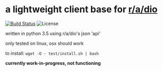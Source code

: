 # **a lightweight client base for [r/a/dio](https://r-a-d.io)** 

[![Build Status](https://travis-ci.org/solinium/r-a-d.io-base.svg?branch=master)](https://travis-ci.org/solinium/r-a-d.io-base) ![License](https://img.shields.io/packagist/l/doctrine/orm.svg)

written in python 3.5 using r/a/dio's json 'api'

only tested on linux, osx should work

to install:
`wget -O - test/install.sh | bash`

**currently work-in-progress, not functioning**

